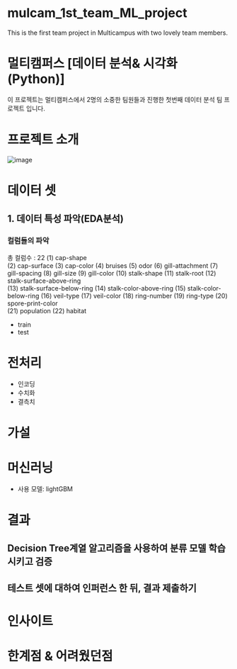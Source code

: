 # mulcam_1st_team_ML_project
This is the first team project in Multicampus with two lovely team members. 

# 멀티캠퍼스 [데이터 분석& 시각화(Python)]
이 프로젝트는 멀티캠퍼스에서 2명의 소중한 팀원들과 진행한 첫번째 데이터 분석 팀 프로젝트 입니다. 


# 프로젝트 소개

![image](https://github.com/ryeonbeenkang/mulcam_1st_team_project/assets/47935123/d21abc00-1f66-45df-aa4f-2fbafe73852e)


# 데이터 셋
## 1. 데이터 특성 파악(EDA분석)
### 컬럼들의 파악
총 컬럼수 : 22
(1) cap-shape	
(2) cap-surface
(3) cap-color
(4) bruises
(5) odor
(6) gill-attachment
(7) gill-spacing
(8) gill-size
(9) gill-color
(10) stalk-shape
(11) stalk-root	
(12) stalk-surface-above-ring	
(13) stalk-surface-below-ring
(14) stalk-color-above-ring	
(15) stalk-color-below-ring	
(16) veil-type
(17) veil-color	
(18) ring-number
(19) ring-type
(20) spore-print-color	
(21) population
(22) habitat

 
 - train
 - test


# 전처리
 - 인코딩
 - 수치화
 - 결측치


# 가설



# 머신러닝
 - 사용 모델: lightGBM



# 결과
## Decision Tree계열 알고리즘을 사용하여 분류 모델 학습 시키고 검증


## 테스트 셋에 대하여 인퍼런스 한 뒤, 결과 제출하기



# 인사이트


# 한계점 & 어려웠던점

